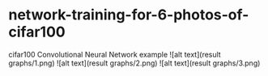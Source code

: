 # network-training-for-6-photos-of-cifar100
 cifar100 Convolutional Neural Network example
![alt text](result graphs/1.png)
![alt text](result graphs/2.png)
![alt text](result graphs/3.png)
